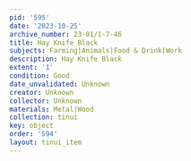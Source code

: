 ```yaml
---
pid: '595'
date: '2023-10-25'
archive_number: 23-01/1-7-46
title: Hay Knife Black
subjects: Farming|Animals|Food & Drink|Work
description: Hay Knife Black
extent: '1'
condition: Good
date_unvalidated: Unknown
creator: Unknown
collector: Unknown
materials: Metal|Wood
collection: tinui
key: object
order: '594'
layout: tinui_item
---
```

